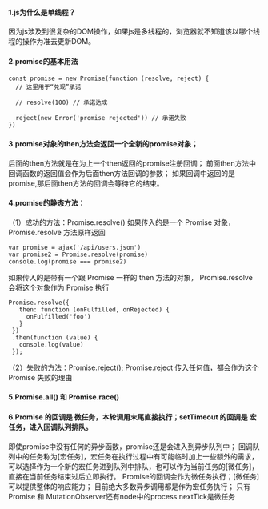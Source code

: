 #### 1.js为什么是单线程？
因为js涉及到很复杂的DOM操作，如果js是多线程的，浏览器就不知道该以哪个线程的操作为准去更新DOM。

#### 2.promise的基本用法
````
const promise = new Promise(function (resolve, reject) {
  // 这里用于“兑现”承诺

  // resolve(100) // 承诺达成

  reject(new Error('promise rejected')) // 承诺失败
})
````
#### 3.promise对象的then方法会返回一个全新的promise对象；
后面的then方法就是在为上一个then返回的promise注册回调；
前面then方法中回调函数的返回值会作为后面then方法回调的参数；
如果回调中返回的是promise,那后面then方法的回调会等待它的结束。

#### 4.promise的静态方法：
（1）成功的方法：Promise.resolve()
如果传入的是一个 Promise 对象，Promise.resolve 方法原样返回
```
var promise = ajax('/api/users.json')
var promise2 = Promise.resolve(promise)
console.log(promise === promise2)
```

如果传入的是带有一个跟 Promise 一样的 then 方法的对象，
Promise.resolve 会将这个对象作为 Promise 执行
```
Promise.resolve({
   then: function (onFulfilled, onRejected) {
     onFulfilled('foo')
   }
 })
 .then(function (value) {
   console.log(value)
 });
 ```
 （2）失败的方法：Promise.reject();
 Promise.reject 传入任何值，都会作为这个 Promise 失败的理由

 #### 5.Promise.all() 和 Promise.race()

 #### 6.Promise 的回调是 微任务，本轮调用末尾直接执行；setTimeout 的回调是 宏任务，进入回调队列排队。
即使promise中没有任何的异步函数，promise还是会进入到异步队列中；
回调队列中的任务称为[宏任务]，宏任务在执行过程中有可能临时加上一些额外的需求，可以选择作为一个新的宏任务进到队列中排队，也可以作为当前任务的[微任务]，直接在当前任务结束过后立即执行。
Promise的回调会作为微任务执行；[微任务]可以提供整体的响应能力；
目前绝大多数异步调用都是作为宏任务执行；
只有Promise 和 MutationObserver还有node中的process.nextTick是微任务